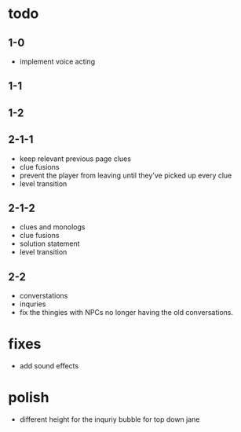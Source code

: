 # todo

## 1-0

- implement voice acting

## 1-1

## 1-2

## 2-1-1

- keep relevant previous page clues
- clue fusions
- prevent the player from leaving until they've picked up every clue
- level transition

## 2-1-2

- clues and monologs
- clue fusions
- solution statement
- level transition

## 2-2

- converstations
- inquries
- fix the thingies with NPCs no longer having the old conversations.

# fixes

- add sound effects

# polish

- different height for the inquriy bubble for top down jane
